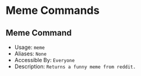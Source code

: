 # Meme Commands


## Meme Command
- Usage: `meme`
- Aliases: `None`
- Accessible By: `Everyone`
- Description: `Returns a funny meme from reddit.`

